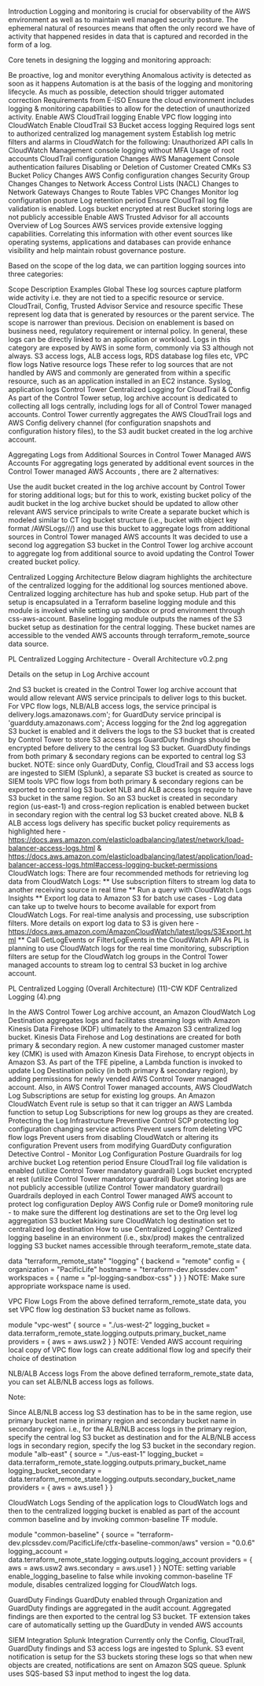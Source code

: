
Introduction
Logging and monitoring is crucial for observability of the AWS environment as well as to maintain well managed security posture. The ephemeral natural of resources means that often the only record we have of activity that happened resides in data that is captured and recorded in the form of a log.

Core tenets in designing the logging and monitoring approach:

Be proactive, log and monitor everything
Anomalous activity is detected as soon as it happens
Automation is at the basis of the logging and monitoring lifecycle.
As much as possible, detection should trigger automated correction
Requirements from E-ISO
Ensure the cloud environment includes logging & monitoring capabilities to allow for the detection of unauthorized activity.
Enable AWS CloudTrail logging
Enable VPC flow logging into CloudWatch
Enable CloudTrail S3 Bucket access logging
Required logs sent to authorized centralized log management system
Establish log metric filters and alarms in CloudWatch for the following:
Unauthorized API calls In CloudWatch
Management console logging without MFA
Usage of root accounts
CloudTrail configuration Changes
AWS Management Console authentication failures
Disabling or Deletion of Customer Created CMKs
S3 Bucket Policy Changes
AWS Config configuration changes
Security Group Changes
Changes to Network Access Control Lists (NACL)
Changes to Network Gateways
Changes to Route Tables
VPC Changes
Monitor log configuration posture
Log retention period
Ensure CloudTrail log file validation is enabled.
Logs bucket encrypted at rest
Bucket storing logs are not publicly accessible
Enable AWS Trusted Advisor for all accounts
Overview of Log Sources
AWS services provide extensive logging capabilities. Correlating this information with other event sources like operating systems, applications and databases can provide enhance visibility and help maintain robust governance posture.

Based on the scope of the log data, we can partition logging sources into three categories:

Scope	Description	Examples
Global	These log sources capture platform wide activity i.e. they are not tied to a specific resource or service.	CloudTrail, Config, Trusted Advisor
Service and resource specific	These represent log data that is generated by resources or the parent service. The scope is narrower than previous. Decision on enablement is based on business need, regulatory requirement or internal <Customer Name> policy. In general, these logs can be directly linked to an application or workload. Logs in this category are exposed by AWS in some form, commonly via S3 although not always.	S3 access logs, ALB access logs, RDS database log files etc, VPC flow logs
Native resource logs	These refer to log sources that are not handled by AWS and commonly are generated from within a specific resource, such as an application installed in an EC2 instance.	Syslog, application logs
Control Tower Centralized Logging for CloudTrail & Config
As part of the Control Tower setup, log archive account is dedicated to collecting all logs centrally, including logs for all of Control Tower managed accounts. Control Tower currently aggregates the AWS CloudTrail logs and AWS Config delivery channel (for configuration snapshots and configuration history files), to the S3 audit bucket created in the log archive account.

Aggregating Logs from Additional Sources in Control Tower Managed AWS Accounts
For aggregating logs generated by additional event sources in the Control Tower managed AWS Accounts , there are 2 alternatives:

Use the audit bucket created in the log archive account by Control Tower for storing additional logs; but for this to work, existing bucket policy of the audit bucket in the log archive bucket should be updated to allow other relevant AWS service principals to write
Create a separate bucket which is modeled similar to CT log bucket structure (i.e., bucket with object key format /AWSLogs/<account number>/<log type>/) and use this bucket to aggregate logs from additional sources in Control Tower managed AWS accounts
It was decided to use a second log aggregation S3 bucket in the Control Tower log archive account to aggregate log from additional source to avoid updating the Control Tower created bucket policy.

Centralized Logging Architecture
Below diagram highlights the architecture of the centralized logging for the additional log sources mentioned above. Centralized logging architecture has hub and spoke setup. Hub part of the setup is encapsulated in a Terraform baseline logging module and this module is invoked while setting up sandbox or prod environment through css-aws-account. Baseline logging module outputs the names of the S3 bucket setup as destination for the central logging. These bucket names are accessible to the vended AWS accounts through terraform_remote_source data source.

PL Centralized Logging Architecture - Overall Architecture v0.2.png

Details on the setup in Log Archive account

2nd S3 bucket is created in the Control Tower log archive account that would allow relevant AWS service principals to deliver logs to this bucket. For VPC flow logs, NLB/ALB access logs, the service principal is delivery.logs.amazonaws.com'; for GuardDuty service principal is 'guardduty.amazonaws.com';
Access logging for the 2nd log aggregation S3 bucket is enabled and it delivers the logs to the S3 bucket that is created by Control Tower to store S3 access logs
GuardDuty findings should be encrypted before delivery to the central log S3 bucket. GuardDuty findings from both primary & secondary regions can be exported to central log S3 bucket. NOTE: since only GuardDuty, Config, CloudTrail and S3 access logs are ingested to SIEM (Splunk), a separate S3 bucket is created as source to SIEM tools
VPC flow logs from both primary & secondary regions can be exported to central log S3 bucket
NLB and ALB access logs require to have S3 bucket in the same region. So an S3 bucket is created in secondary region (us-east-1) and cross-region replication is enabled between bucket in secondary region with the central log S3 bucket created above. NLB & ALB access logs delivery has specific bucket policy requirements as highlighted here - https://docs.aws.amazon.com/elasticloadbalancing/latest/network/load-balancer-access-logs.html  & https://docs.aws.amazon.com/elasticloadbalancing/latest/application/load-balancer-access-logs.html#access-logging-bucket-permissions 
CloudWatch logs: There are four recommended methods for retrieving log data from CloudWatch Logs:
** Use subscription filters to stream log data to another receiving source in real time
** Run a query with CloudWatch Logs Insights
** Export log data to Amazon S3 for batch use cases - Log data can take up to twelve hours to become available for export from CloudWatch Logs. For real-time analysis and processing, use subscription filters. More details on export log data to S3 is given here - https://docs.aws.amazon.com/AmazonCloudWatch/latest/logs/S3Export.html 
** Call GetLogEvents or FilterLogEvents in the CloudWatch API
As PL is planning to use CloudWatch logs for the real time monitoring, subscription filters are setup for the CloudWatch log groups in the Control Tower managed accounts to stream log to central S3 bucket in log archive account.

PL Centralized Logging (Overall Architecture) (11)-CW KDF Centralized Logging (4).png

In the AWS Control Tower Log archive account, an Amazon CloudWatch Log Destination aggregates logs and facilitates streaming logs with Amazon Kinesis Data Firehose (KDF) ultimately to the Amazon S3 centralized log bucket. Kinesis Data Firehose and Log destinations are created for both primary & secondary region. A new customer managed customer master key (CMK) is used with Amazon Kinesis Data Firehose, to encrypt objects in Amazon S3.
As part of the TFE pipeline, a Lambda function is invoked to update Log Destination policy (in both primary & secondary region), by adding permissions for newly vended AWS Control Tower managed account.
Also, in AWS Control Tower managed accounts, AWS CloudWatch Log Subscriptions are setup for existing log groups. An Amazon CloudWatch Event rule is setup so that it can trigger an AWS Lambda function to setup Log Subscriptions for new log groups as they are created.
Protecting the Log Infrastructure
Preventive Control
SCP protecting log configuration changing service actions
Prevent users from deleting VPC flow logs
Prevent users from disabling CloudWatch or altering its configuration
Prevent users from modifying GuardDuty configuration
Detective Control - Monitor Log Configuration Posture
Guardrails for log archive bucket
Log retention period
Ensure CloudTrail log file validation is enabled (utilize Control Tower mandatory guardrail)
Logs bucket encrypted at rest (utilize Control Tower mandatory guardrail)
Bucket storing logs are not publicly accessible (utilize Control Tower mandatory guardrail)
Guardrails deployed in each Control Tower managed AWS account to protect log configuration
Deploy AWS Config rule or Dome9 monitoring rule - to make sure the different log destinations are set to the Org level log aggregation S3 bucket
Making sure CloudWatch log destination set to centralized log destination
How to use Centralized Logging?
Centralized logging baseline in an environment (i.e., sbx/prod) makes the centralized logging S3 bucket names accessible through teeraform_remote_state data.

data "terraform_remote_state" "logging" {
  backend = "remote"
  config = {
    organization = "PacificLife"
    hostname     = "terraform-dev.plcssdev.com"
    workspaces = {
      name = "pl-logging-sandbox-css"
    }
  }
}
NOTE: Make sure appropriate workspace name is used.

VPC Flow Logs
From the above defined terraform_remote_state data, you set VPC flow log destination S3 bucket name as follows.

module "vpc-west" {
    source = "./us-west-2"
    logging_bucket = data.terraform_remote_state.logging.outputs.primary_bucket_name
    providers = {
        aws = aws.usw2
  }
}
NOTE: Vended AWS account requiring local copy of VPC flow logs can create additional flow log and specify their choice of destination

NLB/ALB Access logs
From the above defined terraform_remote_state data, you can set ALB/NLB access logs as follows.

Note:

Since ALB/NLB access log S3 destination has to be in the same region, use primary bucket name in primary region and secondary bucket name in secondary region. i.e., for the ALB/NLB access logs in the primary region, specify the central log S3 bucket as destination and for the ALB/NLB access logs in secondary region, specify the log S3 bucket in the secondary region.
module "alb-east" {
    source = "./us-east-1"
    logging_bucket = data.terraform_remote_state.logging.outputs.primary_bucket_name
    logging_bucket_secondary =  data.terraform_remote_state.logging.outputs.secondary_bucket_name
    providers = {
        aws = aws.use1
  }
}

CloudWatch Logs
Sending of the application logs to CloudWatch logs and then to the centralized logging bucket is enabled as part of the account common baseline and by invoking common-baseline TF module.

module "common-baseline" {
  source                        = "terraform-dev.plcssdev.com/PacificLife/ctfx-baseline-common/aws"
  version                       = "0.0.6"
  logging_account               = data.terraform_remote_state.logging.outputs.logging_account
  providers = {
    aws = aws.usw2
    aws.secondary = aws.use1
  }
}
NOTE: setting variable enable_logging_baseline to false while invoking common-baseline TF module, disables centralized logging for CloudWatch logs.

GuardDuty Findings
GuardDuty enabled through Organization and GuardDuty findings are aggregated in the audit account. Aggregated findings are then exported to the central log S3 bucket. TF extension takes care of automatically setting up the GuardDuty in vended AWS accounts

SIEM Integration
Splunk Integration
Currently only the Config, CloudTrail, GuardDuty findings and S3 access logs are ingested to Splunk. S3 event notification is setup for the S3 buckets storing these logs so that when new objects are created, notifications are sent on Amazon SQS queue. Splunk uses SQS-based S3 input method to ingest the log data.
